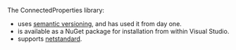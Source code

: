 The ConnectedProperties library:
- uses [semantic versioning](http://semver.org/), and has used it from day one.
- is available as a NuGet package for installation from within Visual Studio.
- supports [netstandard](https://github.com/dotnet/standard).
